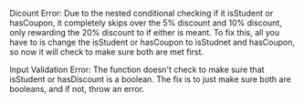 Dicount Error:
Due to the nested conditional checking if it isStudent or hasCoupon, it completely skips over the 5% discount and 10% discount, only rewarding the 20% discount to if either is meant. To fix this, all you have to is change the isStudent or hasCoupon to isStudnet and hasCoupon, so now it will check to make sure both are met first.

Input Validation Error:
The function doesn't check to make sure that isStudent or hasDiscount is a boolean. The fix is to just make sure both are booleans, and if not, throw an error.